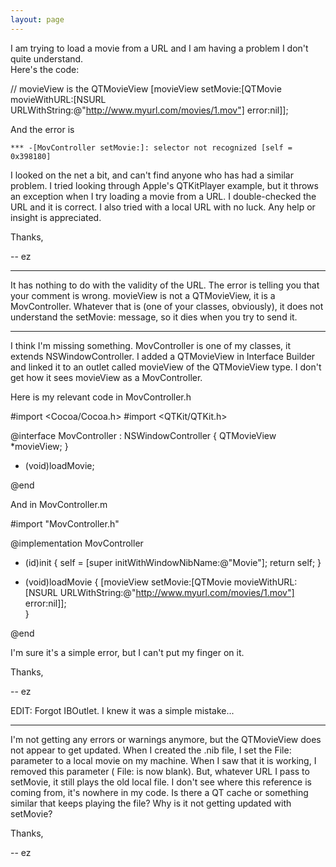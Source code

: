```yaml
---
layout: page
---
```




I am trying to load a movie from a URL and I am having a problem I don't quite understand.  
Here's the code:
    
// movieView is the QTMovieView
[movieView setMovie:[QTMovie movieWithURL:[NSURL URLWithString:@"http://www.myurl.com/movies/1.mov"]
                                    error:nil]];

And the error is 

    *** -[MovController setMovie:]: selector not recognized [self = 0x398180]

I looked on the net a bit, and can't find anyone who has had a similar problem.  I tried looking through Apple's QTKitPlayer example, but it throws an exception when I try loading a movie from a URL.  I double-checked the URL and it is correct.  I also tried with a local URL with no luck.
Any help or insight is appreciated.

Thanks, 

-- ez


----
It has nothing to do with the validity of the URL. The error is telling you that your comment is wrong.     movieView is not a QTMovieView, it is a MovController. Whatever that is (one of your classes, obviously), it does not understand the     setMovie: message, so it dies when you try to send it.

----
I think I'm missing something.  MovController is one of my classes, it extends NSWindowController.  I added a QTMovieView in Interface Builder and linked it to an outlet called     movieView of the QTMovieView type.  I don't get how it sees     movieView as a MovController.

Here is my relevant code in MovController.h
    
#import <Cocoa/Cocoa.h>
#import <QTKit/QTKit.h>

@interface MovController : NSWindowController {
    QTMovieView *movieView;
}

- (void)loadMovie;

@end


And in MovController.m
    
#import "MovController.h"

@implementation MovController

- (id)init
{
    self = [super initWithWindowNibName:@"Movie"];
    return self;
}

- (void)loadMovie
{
    [movieView setMovie:[QTMovie movieWithURL:[NSURL URLWithString:@"http://www.myurl.com/movies/1.mov"]
                                        error:nil]];   
}

@end


I'm sure it's a simple error, but I can't put my finger on it.  

Thanks, 

-- ez

EDIT: Forgot     IBOutlet.  I knew it was a simple mistake...

----
I'm not getting any errors or warnings anymore, but the QTMovieView does not appear to get updated.  When I created the .nib file, I set the     File: parameter to a local movie on my machine.  When I saw that it is working, I removed this parameter (    File: is now blank).  But, whatever URL I pass to     setMovie, it still plays the old local file.  I don't see where this reference is coming from, it's nowhere in my code.  Is there a QT cache or something similar that keeps playing the file?  Why is it not getting updated with     setMovie?

Thanks,

-- ez
